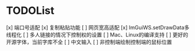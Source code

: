 # TODOList

[x] 端口号适配
[x] 复制粘贴功能
[ ] 网页宽高适配
[x] ImGuiWS.setDrawData多线程化
[ ] 多人链接的情况下控制权的设置
[ ] Mac、Linux的编译支持
[ ] 更好的开源字体，当前字库不全
[ ] 中文输入
[ ] 非控制端绘制控制端的鼠标位置
